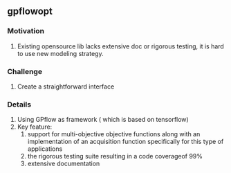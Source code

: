 ## gpflowopt

### Motivation
1. Existing opensource lib lacks extensive doc or rigorous testing, it is hard to use new modeling strategy.

### Challenge
1. Create a straightforward interface

### Details
1. Using GPflow as framework ( which is based on tensorflow)
2. Key feature:
   1. support for multi-objective objective functions along with an implementation of an acquisition function specifically for this type of applications
   2. the rigorous testing suite resulting in a code coverageof 99% 
   3. extensive documentation